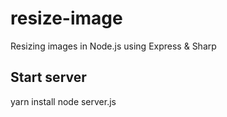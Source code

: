 # resize-image
Resizing images in Node.js using Express &amp; Sharp

## Start server
yarn install 
node server.js
